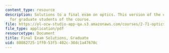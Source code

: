 ```yaml
---
content_type: resource
description: Solutions to a final exam on optics. This version of the exam is intended
  for graduate students of the course.
file: https://ol-ocw-studio-app-qa.s3.amazonaws.com/courses/2-71-optics-spring-2009/808827251ff053f5402c38dc1a47670c_MIT2_71S09_gfinal_sol.pdf
file_type: application/pdf
resourcetype: Document
title: Final Exam Solutions, Graduate
uid: 80882725-1ff0-53f5-402c-38dc1a47670c
---
```

